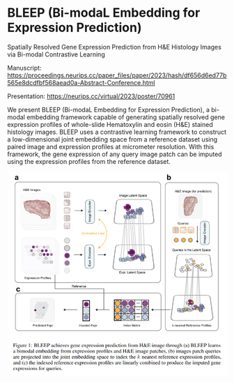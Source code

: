 # BLEEP (Bi-modaL Embedding for Expression Prediction)
Spatially Resolved Gene Expression Prediction from H&E Histology Images via Bi-modal Contrastive Learning

Manuscript: 
https://proceedings.neurips.cc/paper_files/paper/2023/hash/df656d6ed77b565e8dcdfbf568aead0a-Abstract-Conference.html

Presentation:
https://neurips.cc/virtual/2023/poster/70961


We present BLEEP (Bi-modaL Embedding for Expression Prediction), a bi-modal
embedding framework capable of generating spatially resolved gene expression
profiles of whole-slide Hematoxylin and eosin (H&E) stained histology images.
BLEEP uses a contrastive learning framework to construct a low-dimensional
joint embedding space from a reference dataset using paired image and expression
profiles at micrometer resolution. With this framework, the gene expression of any
query image patch can be imputed using the expression profiles from the reference
dataset.

<div style="text-align:center;">
    <img src="./BLEEP_overview.png" alt="BLEEP Overview" width="680">
</div>

